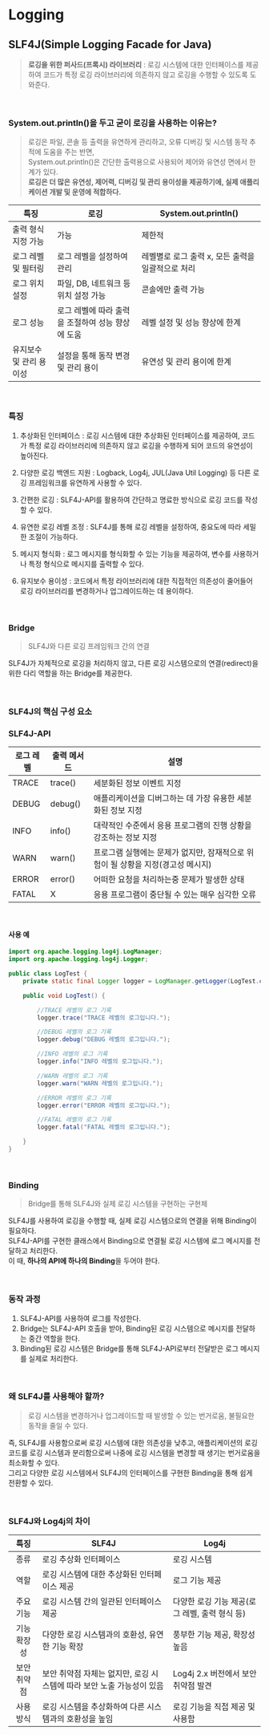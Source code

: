 # Logging

## SLF4J(Simple Logging Facade for Java)

> **로깅을 위한 퍼사드(프록시) 라이브러리**
: 로깅 시스템에 대한 인터페이스를 제공하여 코드가 특정 로깅 라이브러리에 의존하지 않고 로깅을 수행할 수 있도록 도와준다.

<br>

### System.out.println()을 두고 굳이 로깅을 사용하는 이유는?
> 로깅은 파일, 콘솔 등 출력을 유연하게 관리하고, 오류 디버깅 및 시스템 동작 추적에 도움을 주는 반면,<br>
> System.out.println()은 간단한 출력용으로 사용되어 제어와 유연성 면에서 한계가 있다.<br>
> **로깅은 더 많은 유연성, 제어력, 디버깅 및 관리 용이성을 제공하기에, 실제 애플리케이션 개발 및 운영에 적합하다.**

| 특징            | 로깅                           | System.out.println()          |
|---------------|------------------------------|-------------------------------|
| 출력 형식 지정 가능   | 가능                           | 제한적                           |
| 로그 레벨 및 필터링   | 로그 레벨을 설정하여 관리               | 레벨별로 로그 출력 x, 모든 출력을 일괄적으로 처리 |
| 로그 위치 설정      | 파일, DB, 네트워크 등 위치 설정 가능      | 콘솔에만 출력 가능                    |
| 로그 성능         | 로그 레벨에 따라 출력을 조절하여 성능 향상에 도움 | 레벨 설정 및 성능 향상에 한계             |
| 유지보수 및 관리 용이성 | 설정을 통해 동작 변경 및 관리 용이         | 유연성 및 관리 용이에 한계               |

<br>

### 특징

1. 추상화된 인터페이스
   : 로깅 시스템에 대한 추상화된 인터페이스를 제공하여, 코드가 특정 로깅 라이브러리에 의존하지 않고 로깅을 수행하게 되어 코드의 유연성이 높아진다.

2. 다양한 로깅 백엔드 지원
   : Logback, Log4j, JUL(Java Util Logging) 등 다른 로깅 프레임워크를 유연하게 사용할 수 있다.

3. 간편한 로깅
   : SLF4J-API를 활용하여 간단하고 명료한 방식으로 로깅 코드를 작성할 수 있다.

4. 유연한 로깅 레벨 조정
   : SLF4J를 통해 로깅 레벨을 설정하여, 중요도에 따라 세밀한 조절이 가능하다.

5. 메시지 형식화
   : 로그 메시지를 형식화할 수 있는 기능을 제공하여, 변수를 사용하거나 특정 형식으로 메시지를 출력할 수 있다.

6. 유지보수 용이성
   : 코드에서 특정 라이브러리에 대한 직접적인 의존성이 줄어들어 로깅 라이브러리를 변경하거나 업그레이드하는 데 용이하다.

<br>

### Bridge

> SLF4J와 다른 로깅 프레임워크 간의 연결<br>

SLF4J가 자체적으로 로깅을 처리하지 않고, 
다른 로깅 시스템으로의 연결(redirect)을 위한 다리 역할을 하는 Bridge를 제공한다.

<br>

### SLF4J의 핵심 구성 요소

### SLF4J-API

| 로그 레벨 | 출력 메서드  | 설명                                            |
|-------|---------|-----------------------------------------------|
| TRACE | trace() | 세분화된 정보 이벤트 지정                                |
| DEBUG | debug() | 애플리케이션을 디버그하는 데 가장 유용한 세분화된 정보 지정             |
| INFO  | info()  | 대략적인 수준에서 응용 프로그램의 진행 상황을 강조하는 정보 지정          |
| WARN  | warn()  | 프로그램 실행에는 문제가 없지만, 잠재적으로 위험이 될 상황을 지정(경고성 메시지) |
| ERROR | error() | 어떠한 요청을 처리하는중 문제가 발생한 상태                      |
| FATAL | X       | 응용 프로그램이 중단될 수 있는 매우 심각한 오류                   |

<br>

#### 사용 예

```java
import org.apache.logging.log4j.LogManager;
import org.apache.logging.log4j.Logger;

public class LogTest {
    private static final Logger logger = LogManager.getLogger(LogTest.class);

    public void LogTest() {

        //TRACE 레벨의 로그 기록
        logger.trace("TRACE 레벨의 로그입니다.");

        //DEBUG 레벨의 로그 기록
        logger.debug("DEBUG 레벨의 로그입니다.");

        //INFO 레벨의 로그 기록
        logger.info("INFO 레벨의 로그입니다.");

        //WARN 레벨의 로그 기록
        logger.warn("WARN 레벨의 로그입니다.");

        //ERROR 레벨의 로그 기록
        logger.error("ERROR 레벨의 로그입니다.");

        //FATAL 레벨의 로그 기록
        logger.fatal("FATAL 레벨의 로그입니다.");

    }
}
```

<br>

### Binding
> Bridge를 통해 SLF4J와 실제 로깅 시스템을 구현하는 구현체<br>

SLF4J를 사용하여 로깅을 수행할 때, 실제 로깅 시스템으로의 연결을 위해 Binding이 필요하다.<br>
SLF4J-API를 구현한 클래스에서 Binding으로 연결될 로깅 시스템에 로그 메시지를 전달하고 처리한다.<br>
이 때, **하나의 API에 하나의 Binding**을 두어야 한다.

<br>

### 동작 과정

1. SLF4J-API를 사용하여 로그를 작성한다.
2. Bridge는 SLF4J-API 호출을 받아, Binding된 로깅 시스템으로 메시지를 전달하는 중간 역할을 한다.
3. Binding된 로깅 시스템은 Bridge를 통해 SLF4J-API로부터 전달받은 로그 메시지를 실제로 처리한다.

<br>

### 왜 SLF4J를 사용해야 할까?

> 로깅 시스템을 변경하거나 업그레이드할 때 발생할 수 있는 번거로움, 불필요한 동작을 줄일 수 있다.<br>

즉, SLF4J를 사용함으로써 로깅 시스템에 대한 의존성을 낮추고, 애플리케이션의 로깅 코드를 로깅 시스템과 분리함으로써 
나중에 로깅 시스템을 변경할 때 생기는 번거로움을 최소화할 수 있다.<br>
그리고 다양한 로깅 시스템에서 SLF4J의 인터페이스를 구현한 Binding을 통해 쉽게 전환할 수 있다.

<br>

### SLF4J와 Log4j의 차이

|   특징    | SLF4J                                    | Log4j                              |
|:-------:|------------------------------------------|------------------------------------|
|   종류    | 로깅 추상화 인터페이스                             | 로깅 시스템                             |
|   역할    | 로깅 시스템에 대한 추상화된 인터페이스 제공                 | 로그 기능 제공                           |
|  주요 기능  | 로깅 시스템 간의 일관된 인터페이스 제공                   | 다양한 로깅 기능 제공(로그 레벨, 출력 형식 등)       |
| 기능 확장성  | 다양한 로깅 시스템과의 호환성, 유연한 기능 확장              | 풍부한 기능 제공, 확장성 높음                  |
| 보안 취약점  | 보안 취약점 자체는 없지만, 로깅 시스템에 따라 보안 노출 가능성이 있음 | Log4j 2.x 버전에서 보안 취약점 발견 |
|  사용 방식  | 로깅 시스템을 추상화하여 다른 시스템과의 호환성을 높임           | 로깅 기능을 직접 제공 및 사용함 |

<br>

